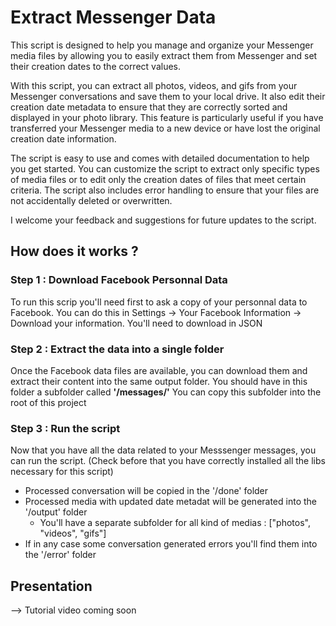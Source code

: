 
# Extract Messenger Data

This script is designed to help you manage and organize your Messenger media files by allowing you to easily extract them from Messenger and set their creation dates to the correct values.

With this script, you can extract all photos, videos, and gifs from your Messenger conversations and save them to your local drive. It also edit their creation date metadata to ensure that they are correctly sorted and displayed in your photo library. This feature is particularly useful if you have transferred your Messenger media to a new device or have lost the original creation date information.

The script is easy to use and comes with detailed documentation to help you get started. You can customize the script to extract only specific types of media files or to edit only the creation dates of files that meet certain criteria. The script also includes error handling to ensure that your files are not accidentally deleted or overwritten.

I welcome your feedback and suggestions for future updates to the script.

## How does it works ?

### Step 1 : Download Facebook Personnal Data
To run this scrip you'll need first to ask a copy of your personnal data to Facebook.
You can do this in Settings -> Your Facebook Information -> Download your information.
You'll need to download in JSON

### Step 2 : Extract the data into a single folder
Once the Facebook data files are available, you can download them and extract their content into the same output folder.
You should have in this folder a subfolder called **'/messages/'**
You can copy this subfolder into the root of this project

### Step 3 : Run the script
Now that you have all the data related to your Messsenger messages, you can run the script.
(Check before that you have correctly installed all the libs necessary for this script)

 - Processed conversation will be copied in the '/done' folder
 - Processed media with updated date metadat will be generated into the '/output' folder
	 - You'll have a separate subfolder for all kind of medias : ["photos", "videos", "gifs"]
 - If in any case some conversation generated errors you'll find them into the '/error' folder

## Presentation
--> Tutorial video coming soon
